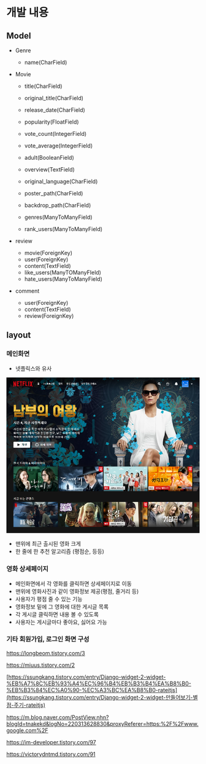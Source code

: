# 개발 내용

## Model

* Genre

  * name(CharField)

* Movie

  * title(CharField)

  * original_title(CharField)

  * release_date(CharField)

  * popularity(FloatField)

  * vote_count(IntegerField)

  * vote_average(IntegerField)

  * adult(BooleanField)

  * overview(TextField)

  * original_language(CharField)

  * poster_path(CharField)

  * backdrop_path(CharField)

  * genres(ManyToManyField)

  * rank_users(ManyToManyField)

    

* review
  * movie(ForeignKey)
  * user(ForeignKey)
  * content(TextField)
  * like_users(ManyTOManyFIeld)
  * hate_users(ManyToManyField)
  
  
  
* comment

  * user(ForeignKey)
  * content(TextField)
  * review(ForeignKey)



## layout

### 메인화면

* 넷플릭스와 유사

![image-20200611114342752](images/image-20200611114342752.png)

* 맨위에 최근 출시된 영화 크게
* 한 줄에 한 추천 알고리즘 (평점순, 등등)



### 영화 상세페이지

* 메인화면에서 각 영화를 클릭하면 상세페이지로 이동
* 맨위에 영화사진과 같이 영화정보 제공(평점, 줄거리 등)
* 사용자가 평점 줄 수 있는 기능
* 영화정보 밑에 그 영화에 대한 게시글 목록
* 각 게시글 클릭하면 내용 볼 수 있도록
* 사용자는 게시글마다 좋아요, 싫어요 가능



### 기타 회원가입, 로그인 화면 구성

https://longbeom.tistory.com/3

https://miuus.tistory.com/2

[https://ssungkang.tistory.com/entry/Django-widget-2-widget-%EB%A7%8C%EB%93%A4%EC%96%B4%EB%B3%B4%EA%B8%B0-%EB%B3%84%EC%A0%90-%EC%A3%BC%EA%B8%B0-rateitjs](https://ssungkang.tistory.com/entry/Django-widget-2-widget-만들어보기-별점-주기-rateitjs)

https://m.blog.naver.com/PostView.nhn?blogId=tnakekd&logNo=220313628830&proxyReferer=https:%2F%2Fwww.google.com%2F

https://im-developer.tistory.com/97

https://victorydntmd.tistory.com/91



